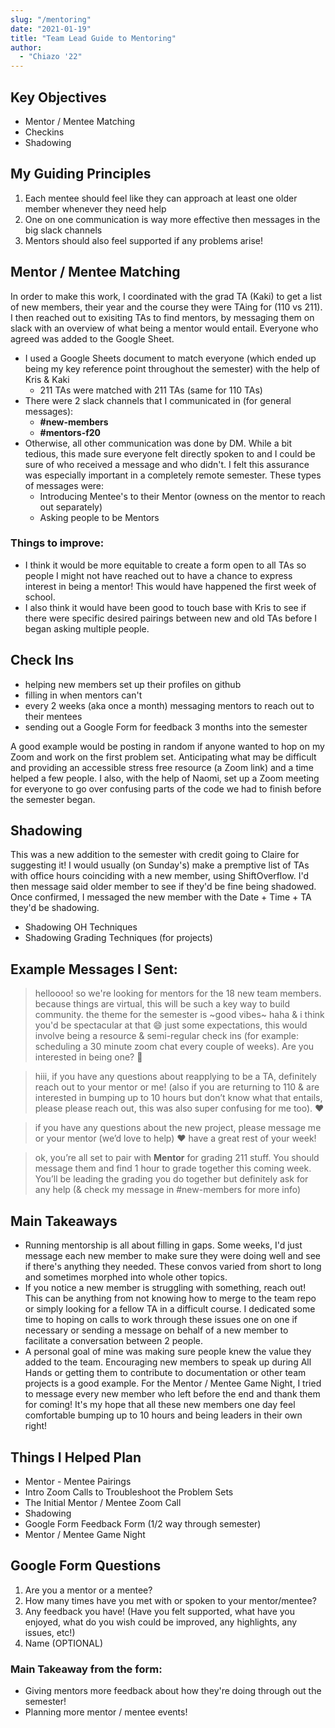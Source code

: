 ```yaml
---
slug: "/mentoring"
date: "2021-01-19"
title: "Team Lead Guide to Mentoring"
author:
  - "Chiazo '22"
---
```


## Key Objectives

- Mentor / Mentee Matching
- Checkins
- Shadowing

## My Guiding Principles

1. Each mentee should feel like they can approach at least one older member whenever they need help
1. One on one communication is way more effective then messages in the big slack channels
1. Mentors should also feel supported if any problems arise!

## Mentor / Mentee Matching

In order to make this work, I coordinated with the grad TA (Kaki) to get a list of new members, their year and the course they were TAing for (110 vs 211). I then reached out to exisiting TAs to find mentors, by messaging them on slack with an overview of what being a mentor would entail. Everyone who agreed was added to the Google Sheet.

- I used a Google Sheets document to match everyone (which ended up being my key reference point throughout the semester) with the help of Kris & Kaki
  - 211 TAs were matched with 211 TAs (same for 110 TAs)
- There were 2 slack channels that I communicated in (for general messages):
  - **#new-members**
  - **#mentors-f20**
- Otherwise, all other communication was done by DM. While a bit tedious, this made sure everyone felt directly spoken to and I could be sure of who received a message and who didn't. I felt this assurance was especially important in a completely remote semester. These types of messages were:
  - Introducing Mentee's to their Mentor (owness on the mentor to reach out separately)
  - Asking people to be Mentors

### Things to improve:

- I think it would be more equitable to create a form open to all TAs so people I might not have reached out to have a chance to express interest in being a mentor! This would have happened the first week of school.
- I also think it would have been good to touch base with Kris to see if there were specific desired pairings between new and old TAs before I began asking multiple people.

## Check Ins

- helping new members set up their profiles on github
- filling in when mentors can't
- every 2 weeks (aka once a month) messaging mentors to reach out to their mentees
- sending out a Google Form for feedback 3 months into the semester

A good example would be posting in random if anyone wanted to hop on my Zoom and work on the first problem set. Anticipating what may be difficult and providing an accessible stress free resource (a Zoom link) and a time helped a few people. I also, with the help of Naomi, set up a Zoom meeting for everyone to go over confusing parts of the code we had to finish before the semester began.

## Shadowing

This was a new addition to the semester with credit going to Claire for suggesting it! I would usually (on Sunday's) make a premptive list of TAs with office hours coinciding with a new member, using ShiftOverflow. I'd then message said older member to see if they'd be fine being shadowed. Once confirmed, I messaged the new member with the Date + Time + TA they'd be shadowing.

- Shadowing OH Techniques
- Shadowing Grading Techniques (for projects)

## Example Messages I Sent:

> helloooo! so we're looking for mentors for the 18 new team members. because things are virtual, this will be such a key way to build community. the theme for the semester is ~good vibes~ haha & i think you'd be spectacular at that :smile: just some expectations, this would involve being a resource & semi-regular check ins (for example: scheduling a 30 minute zoom chat every couple of weeks). Are you interested in being one? :slightly_smiling_face:

> hiii, if you have any questions about reapplying to be a TA, definitely reach out to your mentor or me! (also if you are returning to 110 & are interested in bumping up to 10 hours but don’t know what that entails, please please reach out, this was also super confusing for me too). :heart:

> if you have any questions about the new project, please message me or your mentor (we’d love to help) :heart: have a great rest of your week!

> ok, you’re all set to pair with **Mentor** for grading 211 stuff. You should message them and find 1 hour to grade together this coming week. You’ll be leading the grading you do together but definitely ask for any help (& check my message in #new-members for more info)

## Main Takeaways

- Running mentorship is all about filling in gaps. Some weeks, I'd just message each new member to make sure they were doing well and see if there's anything they needed. These convos varied from short to long and sometimes morphed into whole other topics.
- If you notice a new member is struggling with something, reach out! This can be anything from not knowing how to merge to the team repo or simply looking for a fellow TA in a difficult course. I dedicated some time to hoping on calls to work through these issues one on one if necessary or sending a message on behalf of a new member to facilitate a conversation between 2 people.
- A personal goal of mine was making sure people knew the value they added to the team. Encouraging new members to speak up during All Hands or getting them to contribute to documentation or other team projects is a good example. For the Mentor / Mentee Game Night, I tried to message every new member who left before the end and thank them for coming! It's my hope that all these new members one day feel comfortable bumping up to 10 hours and being leaders in their own right!

## Things I Helped Plan

- Mentor - Mentee Pairings
- Intro Zoom Calls to Troubleshoot the Problem Sets
- The Initial Mentor / Mentee Zoom Call
- Shadowing
- Google Form Feedback Form (1/2 way through semester)
- Mentor / Mentee Game Night

## Google Form Questions

1. Are you a mentor or a mentee?
1. How many times have you met with or spoken to your mentor/mentee?
1. Any feedback you have! (Have you felt supported, what have you enjoyed, what do you wish could be improved, any highlights, any issues, etc!)
1. Name (OPTIONAL)

### Main Takeaway from the form:

- Giving mentors more feedback about how they're doing through out the semester!
- Planning more mentor / mentee events!

